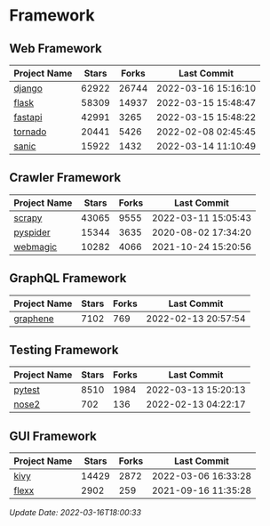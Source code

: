 # Framework

## Web Framework
| Project Name | Stars | Forks | Last Commit |
| ------------ | ----- | ----- | ----------- |
| [django](https://github.com/django/django) | 62922 | 26744 | 2022-03-16 15:16:10 |
| [flask](https://github.com/pallets/flask) | 58309 | 14937 | 2022-03-15 15:48:47 |
| [fastapi](https://github.com/tiangolo/fastapi) | 42991 | 3265 | 2022-03-15 15:48:22 |
| [tornado](https://github.com/tornadoweb/tornado) | 20441 | 5426 | 2022-02-08 02:45:45 |
| [sanic](https://github.com/sanic-org/sanic) | 15922 | 1432 | 2022-03-14 11:10:49 |

## Crawler Framework
| Project Name | Stars | Forks | Last Commit |
| ------------ | ----- | ----- | ----------- |
| [scrapy](https://github.com/scrapy/scrapy) | 43065 | 9555 | 2022-03-11 15:05:43 |
| [pyspider](https://github.com/binux/pyspider) | 15344 | 3635 | 2020-08-02 17:34:20 |
| [webmagic](https://github.com/code4craft/webmagic) | 10282 | 4066 | 2021-10-24 15:20:56 |

## GraphQL Framework
| Project Name | Stars | Forks | Last Commit |
| ------------ | ----- | ----- | ----------- |
| [graphene](https://github.com/graphql-python/graphene) | 7102 | 769 | 2022-02-13 20:57:54 |

## Testing Framework
| Project Name | Stars | Forks | Last Commit |
| ------------ | ----- | ----- | ----------- |
| [pytest](https://github.com/pytest-dev/pytest) | 8510 | 1984 | 2022-03-13 15:20:13 |
| [nose2](https://github.com/nose-devs/nose2) | 702 | 136 | 2022-02-13 04:22:17 |

## GUI Framework
| Project Name | Stars | Forks | Last Commit |
| ------------ | ----- | ----- | ----------- |
| [kivy](https://github.com/kivy/kivy) | 14429 | 2872 | 2022-03-06 16:33:28 |
| [flexx](https://github.com/flexxui/flexx) | 2902 | 259 | 2021-09-16 11:35:28 |

*Update Date: 2022-03-16T18:00:33*
